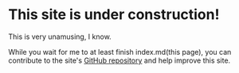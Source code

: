 # This site is under construction!
This is very unamusing, I know.

While you wait for me to at least finish index.md(this page), you can contribute to the site's [GitHub repository](https://github.com/WattanaGaming/Minetest-docs) and help improve this site.

